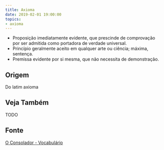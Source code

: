```yaml
---
title: Axioma
date: 2019-02-01 19:00:00
topics:
- axioma
---
```


* Proposição imediatamente evidente, que prescinde de comprovação por ser admitida como portadora de verdade universal.
* Princípio geralmente aceito em qualquer arte ou ciência; máxima, sentença.
* Premissa evidente por si mesma, que não necessita de demonstração. 

## Origem
Do latim axioma

## Veja Também
TODO

## Fonte
[O Consolador - Vocabulário](http://www.oconsolador.com.br/linkfixo/vocabulario/principal.html)


